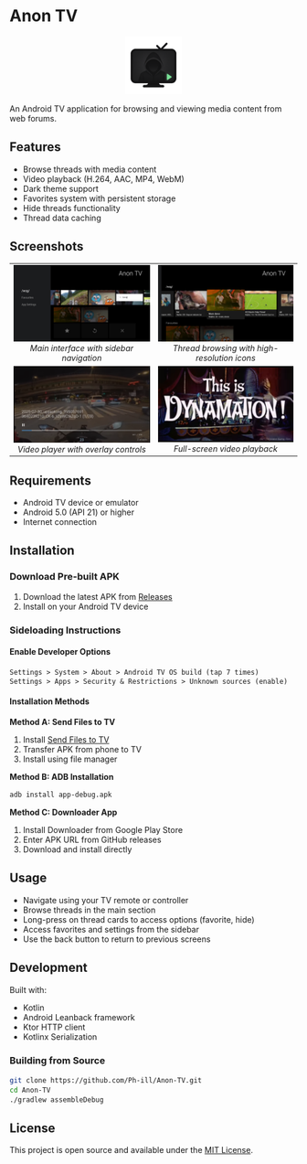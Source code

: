 # Anon TV

<p align="center">
  <img src="images/icon.png" alt="Anon TV Logo" width="20%"/>
</p>

An Android TV application for browsing and viewing media content from web forums.

## Features

- Browse threads with media content
- Video playback (H.264, AAC, MP4, WebM)
- Dark theme support
- Favorites system with persistent storage
- Hide threads functionality
- Thread data caching

## Screenshots

<div align="center">
  <table>
    <tr>
      <td align="center">
        <a href="Docs/Images/Menu_Sidebar_v2.png">
          <img src="Docs/Images/Menu_Sidebar_v2.png" alt="Menu Sidebar" width="300"/>
        </a>
        <br/>
        <em>Main interface with sidebar navigation</em>
      </td>
      <td align="center">
        <a href="Docs/Images/Menu_Threads_v2.png">
          <img src="Docs/Images/Menu_Threads_v2.png" alt="Menu Threads" width="300"/>
        </a>
        <br/>
        <em>Thread browsing with high-resolution icons</em>
      </td>
    </tr>
    <tr>
      <td align="center">
        <a href="Docs/Images/Video_Controls_v2.png">
          <img src="Docs/Images/Video_Controls_v2.png" alt="Video with Controls" width="300"/>
        </a>
        <br/>
        <em>Video player with overlay controls</em>
      </td>
      <td align="center">
        <a href="Docs/Images/Video_NoControls_v2.png">
          <img src="Docs/Images/Video_NoControls_v2.png" alt="Video without Controls" width="300"/>
        </a>
        <br/>
        <em>Full-screen video playback</em>
      </td>
    </tr>
  </table>
</div>

## Requirements

- Android TV device or emulator
- Android 5.0 (API 21) or higher
- Internet connection

## Installation

### Download Pre-built APK

1. Download the latest APK from [Releases](https://github.com/Ph-ill/Anon-TV/releases)
2. Install on your Android TV device

### Sideloading Instructions

#### Enable Developer Options
```
Settings > System > About > Android TV OS build (tap 7 times)
Settings > Apps > Security & Restrictions > Unknown sources (enable)
```

#### Installation Methods

**Method A: Send Files to TV**
1. Install [Send Files to TV](https://play.google.com/store/apps/details?id=com.yablio.sendfilestotv)
2. Transfer APK from phone to TV
3. Install using file manager

**Method B: ADB Installation**
```bash
adb install app-debug.apk
```

**Method C: Downloader App**
1. Install Downloader from Google Play Store
2. Enter APK URL from GitHub releases
3. Download and install directly

## Usage

- Navigate using your TV remote or controller
- Browse threads in the main section
- Long-press on thread cards to access options (favorite, hide)
- Access favorites and settings from the sidebar
- Use the back button to return to previous screens

## Development

Built with:
- Kotlin
- Android Leanback framework
- Ktor HTTP client
- Kotlinx Serialization

### Building from Source

```bash
git clone https://github.com/Ph-ill/Anon-TV.git
cd Anon-TV
./gradlew assembleDebug
```

## License

This project is open source and available under the [MIT License](LICENSE).